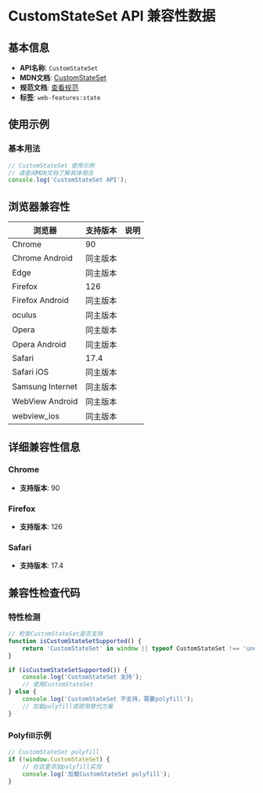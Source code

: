 # CustomStateSet API 兼容性数据

## 基本信息

- **API名称**: `CustomStateSet`
- **MDN文档**: [CustomStateSet](https://developer.mozilla.org/docs/Web/API/CustomStateSet)
- **规范文档**: [查看规范](https://html.spec.whatwg.org/multipage/custom-elements.html#customstateset)
- **标签**: `web-features:state`

## 使用示例

### 基本用法

```javascript
// CustomStateSet 使用示例
// 请查阅MDN文档了解具体用法
console.log('CustomStateSet API');
```

## 浏览器兼容性

| 浏览器 | 支持版本 | 说明 |
|--------|----------|------|
| Chrome | 90 |  |
| Chrome Android | 同主版本 |  |
| Edge | 同主版本 |  |
| Firefox | 126 |  |
| Firefox Android | 同主版本 |  |
| oculus | 同主版本 |  |
| Opera | 同主版本 |  |
| Opera Android | 同主版本 |  |
| Safari | 17.4 |  |
| Safari iOS | 同主版本 |  |
| Samsung Internet | 同主版本 |  |
| WebView Android | 同主版本 |  |
| webview_ios | 同主版本 |  |

## 详细兼容性信息

### Chrome

- **支持版本**: 90

### Firefox

- **支持版本**: 126

### Safari

- **支持版本**: 17.4

## 兼容性检查代码

### 特性检测

```javascript
// 检查CustomStateSet是否支持
function isCustomStateSetSupported() {
    return 'CustomStateSet' in window || typeof CustomStateSet !== 'undefined';
}

if (isCustomStateSetSupported()) {
    console.log('CustomStateSet 支持');
    // 使用CustomStateSet
} else {
    console.log('CustomStateSet 不支持，需要polyfill');
    // 加载polyfill或使用替代方案
}
```

### Polyfill示例

```javascript
// CustomStateSet polyfill
if (!window.CustomStateSet) {
    // 在这里添加polyfill实现
    console.log('加载CustomStateSet polyfill');
}
```

